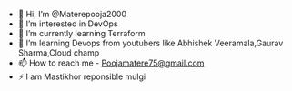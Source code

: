 - 👋 Hi, I’m @Materepooja2000
- 👀 I’m interested in DevOps
- 🌱 I’m currently learning Terraform
- 💞️ I’m learning Devops from youtubers like Abhishek Veeramala,Gaurav Sharma,Cloud champ
- 📫 How to reach me  - Poojamatere75@gmail.com
- ⚡ I am Mastikhor reponsible mulgi

<!---
Materepooja2000/Materepooja2000 is a ✨ special ✨ repository because its `README.md` (this file) appears on your GitHub profile.
You can click the Preview link to take a look at your changes.
--->
